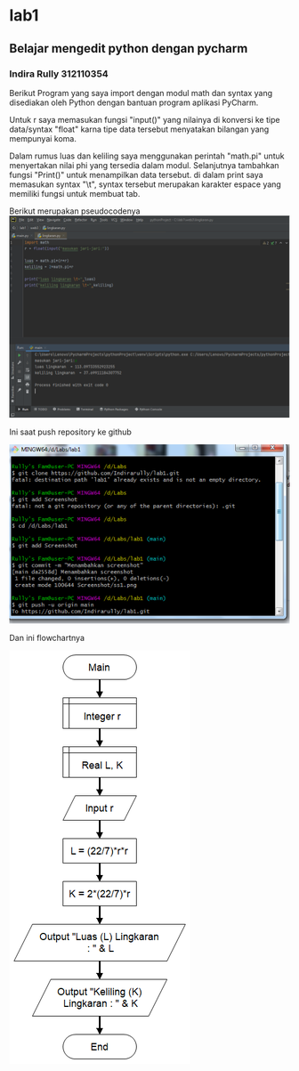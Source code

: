 # lab1
## Belajar mengedit python dengan pycharm

### Indira Rully 312110354
Berikut Program yang saya import dengan modul math dan syntax yang disediakan oleh Python dengan bantuan program aplikasi PyCharm. 

Untuk r saya memasukan fungsi "input()" yang nilainya di konversi ke tipe data/syntax "float" karna tipe data tersebut menyatakan bilangan yang mempunyai koma.

Dalam rumus luas dan keliling saya menggunakan perintah "math.pi" untuk menyertakan nilai phi yang tersedia dalam modul. Selanjutnya tambahkan fungsi "Print()" untuk menampilkan data tersebut. di dalam print saya memasukan syntax "\t", syntax tersebut merupakan karakter espace yang memiliki fungsi untuk membuat tab.

Berikut merupakan pseudocodenya
![Gambar 1](Screenshot/ss1.png)

Ini saat push repository ke github

![Gambar 2](Screenshot/ss2.png)

Dan ini flowchartnya

![Gambar 3](Screenshot/ss3.png)


